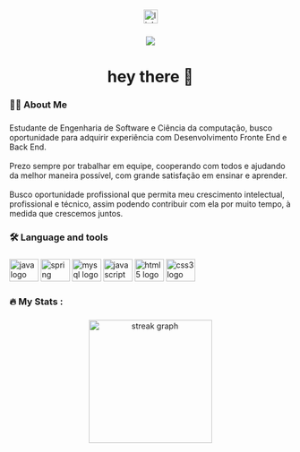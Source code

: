 <div align="center">
  <img height="0" src=""  />
</div>

###

<div align="center">
  <a href="https://www.linkedin.com/in/herinelson/" target="_blank">
    <img src="https://img.shields.io/static/v1?message=LinkedIn&logo=linkedin&label=&color=0077B5&logoColor=white&labelColor=&style=for-the-badge" height="25" alt="linkedin logo"  />
  </a>
</div>

###

<div align="center">
  <img src="https://visitor-badge.laobi.icu/badge?page_id=Herinelson.Herinelson&"  />
</div>

###

<h1 align="center">hey there 👋</h1>

###

<h3 align="left">👩‍💻  About Me</h3>

###

<p align="left">Estudante de Engenharia de Software e Ciência da computação, busco oportunidade para adquirir experiência com Desenvolvimento Fronte End e Back End.<br><br>Prezo sempre por trabalhar em equipe, cooperando com todos e ajudando da melhor maneira possível, com grande satisfação em ensinar e aprender.<br><br>Busco oportunidade profissional que permita meu crescimento intelectual, profissional e técnico, assim podendo contribuir com ela por muito tempo, à medida que crescemos juntos.</p>

###

<h3 align="left">🛠 Language and tools</h3>

###

<div align="left">
  <img src="https://cdn.jsdelivr.net/gh/devicons/devicon/icons/java/java-original.svg" height="40" width="52" alt="java logo"  />
  <img src="https://cdn.jsdelivr.net/gh/devicons/devicon/icons/spring/spring-original.svg" height="40" width="52" alt="spring logo"  />
  <img src="https://cdn.jsdelivr.net/gh/devicons/devicon/icons/mysql/mysql-original.svg" height="40" width="52" alt="mysql logo"  />
  <img src="https://cdn.jsdelivr.net/gh/devicons/devicon/icons/javascript/javascript-original.svg" height="40" width="52" alt="javascript logo"  />
  <img src="https://cdn.jsdelivr.net/gh/devicons/devicon/icons/html5/html5-original.svg" height="40" width="52" alt="html5 logo"  />
  <img src="https://cdn.jsdelivr.net/gh/devicons/devicon/icons/css3/css3-original.svg" height="40" width="52" alt="css3 logo"  />
</div>

###

<h3 align="left">🔥   My Stats :</h3>

###

<div align="center">
  <img src="https://streak-stats.demolab.com?user=Herinelson&locale=en&mode=daily&theme=dark&hide_border=false&border_radius=5&order=3" height="220" alt="streak graph"  />
</div>

